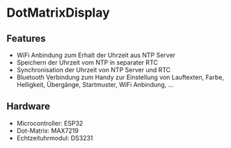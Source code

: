 # DotMatrixDisplay

## Features
- WiFi Anbindung zum Erhalt der Uhrzeit aus NTP Server
- Speichern der Uhrzeit vom NTP in separater RTC
- Synchronisation der Uhrzeit von NTP Server und RTC
- Bluetooth Verbindung zum Handy zur Einstellung von Lauftexten, Farbe, Helligkeit, Übergänge, Startmuster, WiFi Anbindung, ...

## Hardware
- Microcontroller: ESP32
- Dot-Matrix: MAX7219
- Echtzeituhrmodul: DS3231
